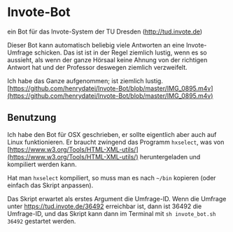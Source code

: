 # Invote-Bot
ein Bot für das Invote-System der TU Dresden (http://tud.invote.de)

Dieser Bot kann automatisch beliebig viele Antworten an eine Invote-Umfrage schicken. Das ist ist in der Regel ziemlich lustig, wenn es so aussieht, als wenn der ganze Hörsaal keine Ahnung von der richtigen Antwort hat und der Professor deswegen ziemlich verzweifelt.

Ich habe das Ganze aufgenommen; ist ziemlich lustig. [https://github.com/henrydatei/Invote-Bot/blob/master/IMG_0895.m4v](https://github.com/henrydatei/Invote-Bot/blob/master/IMG_0895.m4v)

## Benutzung
Ich habe den Bot für OSX geschrieben, er sollte eigentlich aber auch auf Linux funktionieren. Er braucht zwingend das Programm `hxselect`, was von [https://www.w3.org/Tools/HTML-XML-utils/](https://www.w3.org/Tools/HTML-XML-utils/) heruntergeladen und kompiliert werden kann.

Hat man `hxselect` kompiliert, so muss man es nach `~/bin` kopieren (oder einfach das Skript anpassen).

Das Skript erwartet als erstes Argument die Umfrage-ID. Wenn die Umfrage unter https://tud.invote.de/36492 erreichbar ist, dann ist 36492 die Umfrage-ID, und das Skript kann dann im Terminal mit  `sh invote_bot.sh 36492` gestartet werden.
